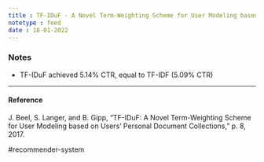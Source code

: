 ```yaml
---
title : TF-IDuF - A Novel Term-Weighting Scheme for User Modeling based on Users Personal Document Collections
notetype : feed
date : 18-01-2022
---
```



### Notes
- TF-IDuF achieved 5.14% CTR, equal to TF-IDF (5.09% CTR)


---

#### Reference

J. Beel, S. Langer, and B. Gipp, “TF-IDuF: A Novel Term-Weighting Scheme for User Modeling based on Users’ Personal Document Collections,” p. 8, 2017.


#recommender-system